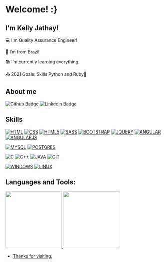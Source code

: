 
# Welcome! :}

 

## I'm Kelly Jathay!

:computer: I'm Quality Assurance Engineer!

:house_with_garden: I’m from Brazil.

:books: I’m currently learning everything.

:outbox_tray: 2021 Goals: Skills Python and Ruby🚀 

 
## About me

[![Github Badge](https://img.shields.io/badge/GitHub-100000?style=for-the-badge&logo=github&logoColor=white)]( https://github.com/KellyJathay) [![Linkedin Badge](https://img.shields.io/badge/LinkedIn-0077B5?style=for-the-badge&logo=linkedin&logoColor=white)](https://www.linkedin.com/in/kellyjathay/)

## Skills

[![HTML](https://img.shields.io/badge/HTML-239120?style=for-the-badge&logo=html5&logoColor=white)]()
[![CSS](https://img.shields.io/badge/CSS-239120?&style=for-the-badge&logo=css3&logoColor=white)]()
[![HTML5](https://img.shields.io/badge/HTML5-E34F26?style=for-the-badge&logo=html5&logoColor=white)]()
[![SASS](https://img.shields.io/badge/Sass-CC6699?style=for-the-badge&logo=sass&logoColor=white)]()
[![BOOTSTRAP](https://img.shields.io/badge/Bootstrap-563D7C?style=for-the-badge&logo=bootstrap&logoColor=white)]()
[![JQUERY](https://img.shields.io/badge/jQuery-0769AD?style=for-the-badge&logo=jquery&logoColor=white)]()
[![ANGULAR](https://img.shields.io/badge/Angular-DD0031?style=for-the-badge&logo=angular&logoColor=white)]()
[![ANGULARJS](https://img.shields.io/badge/AngularJS-E23237?style=for-the-badge&logo=angularjs&logoColor=white)]()

[![MYSQL](https://img.shields.io/badge/MySQL-005C84?style=for-the-badge&logo=mysql&logoColor=white)]()
[![POSTGRES](https://img.shields.io/badge/PostgreSQL-316192?style=for-the-badge&logo=postgresql&logoColor=white)]()

[![C](https://img.shields.io/badge/C-00599C?style=for-the-badge&logo=c&logoColor=white)]()
[![C++](https://img.shields.io/badge/C%2B%2B-00599C?style=for-the-badge&logo=c%2B%2B&logoColor=white)]()
[![JAVA](https://img.shields.io/badge/Java-ED8B00?style=for-the-badge&logo=java&logoColor=white)]()
[![GIT](https://img.shields.io/badge/Git-E34F26?style=for-the-badge&logo=git&logoColor=white)]()

[![WINDOWS](https://img.shields.io/badge/Windows-017AD7?style=for-the-badge&logo=windows&logoColor=white)]()
[![LINUX](https://img.shields.io/badge/Linux-E34F26?style=for-the-badge&logo=linux&logoColor=black)]()

## Languages and Tools:
<div>
<a href="https://github.com/KellyJathay">
<img height="180em" src="https://github-readme-stats.vercel.app/api/top-langs/?username=KellyJathay&layout=compact&langs_count=7&theme=dracula"/>
<img height="180em" src="https://github-readme-stats.vercel.app/api?username=KellyJathay&show_icons=true&theme=dracula&include_all_commits=true&count_private=true"/>
</div>

- Thanks for visiting.
